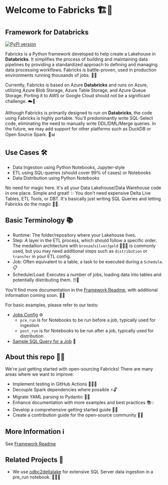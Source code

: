 # Welcome to Fabricks 🏗️🧱
## Framework for Databricks 

[![PyPI version](https://badge.fury.io/py/fabricks.svg)](https://pypi.org/project/fabricks/)

Fabricks is a Python framework developed to help create a Lakehouse in **Databricks**. It simplifies the process of building and maintaining data pipelines by providing a standardized approach to defining and managing data processing workflows. Fabricks is battle-proven, used in production environments running thousands of jobs. 💪🚀

Currently, Fabricks is based on Azure **Databricks** and runs on Azure, utilizing Azure Blob Storage, Azure Table Storage, and Azure Queue Storage. Porting it to AWS or Google Cloud should not be a significant challenge. ☁️🔄

Although Fabricks is primarily designed to run on **Databricks**, the code using Fabricks is highly portable. You'll predominantly write SQL-Select code, eliminating the need to manually write DDL/DML/Merge queries. In the future, we may add support for other platforms such as DuckDB or Open Source Spark. 🐍📊

## Use Cases 🛠️
- Data Ingestion using Python Notebooks, Jupyter-style
- ETL using SQL-queries (should cover 99% of cases) or Notebooks
- Data Distribution using Python Notebooks

No need for magic here. It's all your Data Lakehouse/Data Warehouse code in one place. Simple and great! ✨ You don't need expensive Delta Live Tables, ETL Tools, or DBT. It's basically just writing SQL Queries and letting Fabricks do the magic 🧙‍♂️. 

## Basic Terminology 📚
- Runtime: The folder/repository where your Lakehouse lives.
- Step: A layer in the ETL process, which should follow a specific order. The medallion architecture with `bronze`/`silver`/`gold` 🥉🥈🥇 is commonly used, but you may need additional steps such as `distribution` or `transfer` in your ETL config. 
- Job: Often equivalent to a table, a task to be executed during a `Schedule`. 📋 
- Schedule/Load: Executes a number of jobs, loading data into tables and potentially distributing them. ⏰🔄 

You'll find more documentation in the [Framework Readme](framework/README.md), with additional information coming soon. 📖👀

For basic examples, please refer to our tests:
- [Jobs Config](framework/tests/integration/runtime/gold/gold/invoke/_config.invoke.yml) ⚙️
  - `pre_run` is for Notebooks to be run before a job, typically used for ingestion
  - `post_run` is for Notebooks to be run after a job, typically used for distribution
- [Sample SQL Query for a Job](framework/tests/integration/runtime/gold/gold/fact/dependency_sql.sql) 📝

## About this repo 🕵️‍♂️
We're just getting started with open-sourcing Fabricks! There are many areas where we want to improve:
- Implement testing in GitHub Actions 🧪👨‍💻
- Decouple Spark dependencies where possible ⚡🔓
- Migrate YAML parsing to Pydantic 📄🔄
- Enhance documentation with more examples and best practices 📚💡
- Develop a comprehensive getting started guide 🚀📘
- Create a contribution guide for the open-source community 🤝🌐

## More Information ℹ️
See [Framework Readme](framework/README.md)

## Related Projects 🔗
- We use [odbc2deltalake](https://github.com/bmsuisse/odbc2deltalake) for extensive SQL Server data ingestion in a pre_run notebook. 🔌🏊‍♂️
